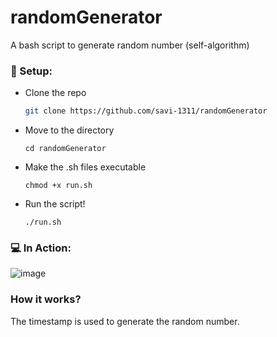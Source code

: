 # randomGenerator
A bash script to generate random number (self-algorithm)

### 🔧 Setup:

* Clone the repo
   ```sh
   git clone https://github.com/savi-1311/randomGenerator
   ```
* Move to the directory
  ```
  cd randomGenerator
  ```
* Make the .sh files executable
  ```
  chmod +x run.sh
  ```
* Run the script!
  ```
  ./run.sh
  ```
### 💻 In Action:
![image](https://user-images.githubusercontent.com/56017960/149475962-dde36232-1e7a-4bf0-9384-c3865ade4f12.png)

### How it works?
The timestamp is used to generate the random number.
